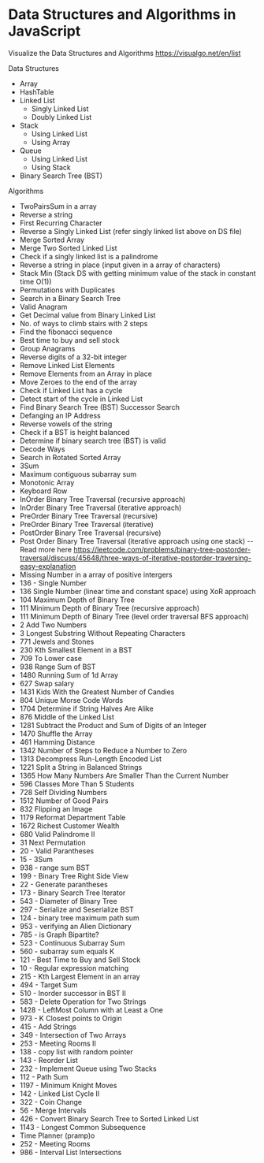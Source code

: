 # Data Structures and Algorithms in JavaScript

Visualize the Data Structures and Algorithms https://visualgo.net/en/list

Data Structures
- Array
- HashTable
- Linked List
  - Singly Linked List
  - Doubly Linked List
- Stack 
  - Using Linked List
  - Using Array
- Queue
  - Using Linked List
  - Using Stack
- Binary Search Tree (BST)

Algorithms
- TwoPairsSum in a array
- Reverse a string
- First Recurring Character
- Reverse a Singly Linked List (refer singly linked list above on DS file)
- Merge Sorted Array
- Merge Two Sorted Linked List
- Check if a singly linked list is a palindrome
- Reverse a string in place (input given in a array of characters)
- Stack Min (Stack DS with getting minimum value of the stack in constant time O(1))
- Permutations with Duplicates
- Search in a Binary Search Tree 
- Valid Anagram
- Get Decimal value from Binary Linked List
- No. of ways to climb stairs with 2 steps
- Find the fibonacci sequence
- Best time to buy and sell stock
- Group Anagrams
- Reverse digits of a 32-bit integer
- Remove Linked List Elements
- Remove Elements from an Array in place
- Move Zeroes to the end of the array
- Check if Linked List has a cycle
- Detect start of the cycle in Linked List
- Find Binary Search Tree (BST) Successor Search
- Defanging an IP Address
- Reverse vowels of the string
- Check if a BST is height balanced
- Determine if binary search tree (BST) is valid
- Decode Ways
- Search in Rotated Sorted Array
- 3Sum
- Maximum contiguous subarray sum
- Monotonic Array
- Keyboard Row
- InOrder Binary Tree Traversal (recursive approach)
- InOrder Binary Tree Traversal (iterative approach)
- PreOrder Binary Tree Traversal (recursive)
- PreOrder Binary Tree Traversal (iterative)
- PostOrder Binary Tree Traversal (recursive)
- Post Order Binary Tree Traversal (iterative approach using one stack)
-- Read more here https://leetcode.com/problems/binary-tree-postorder-traversal/discuss/45648/three-ways-of-iterative-postorder-traversing-easy-explanation
- Missing Number in a array of positive intergers
- 136 - Single Number
- 136 Single Number (linear time and constant space) using XoR approach
- 104 Maximum Depth of Binary Tree
- 111 Minimum Depth of Binary Tree (recursive approach)
- 111 Minimum Depth of Binary Tree (level order traversal BFS approach)
- 2 Add Two Numbers
- 3 Longest Substring Without Repeating Characters
- 771 Jewels and Stones
- 230 Kth Smallest Element in a BST
- 709 To Lower case
- 938 Range Sum of BST
- 1480 Running Sum of 1d Array
- 627 Swap salary
- 1431 Kids With the Greatest Number of Candies
- 804 Unique Morse Code Words
- 1704 Determine if String Halves Are Alike 
- 876 Middle of the Linked List
- 1281 Subtract the Product and Sum of Digits of an Integer
- 1470 Shuffle the Array
- 461 Hamming Distance
- 1342 Number of Steps to Reduce a Number to Zero
- 1313 Decompress Run-Length Encoded List
- 1221 Split a String in Balanced Strings
- 1365 How Many Numbers Are Smaller Than the Current Number
- 596 Classes More Than 5 Students
- 728 Self Dividing Numbers
- 1512 Number of Good Pairs
- 832 Flipping an Image
- 1179 Reformat Department Table
- 1672 Richest Customer Wealth
- 680 Valid Palindrome II
- 31 Next Permutation
- 20 - Valid Parantheses
- 15 - 3Sum
- 938 - range sum BST
- 199 - Binary Tree Right Side View
- 22 - Generate parantheses
- 173 - Binary Search Tree Iterator
- 543 - Diameter of Binary Tree
- 297 - Serialize and Seserialize BST
- 124 - binary tree maximum path sum
- 953 - verifying an Alien Dictionary
- 785 - is Graph Bipartite?
- 523 - Continuous Subarray Sum
- 560 - subarray sum equals K
- 121 - Best Time to Buy and Sell Stock
- 10 - Regular expression matching
- 215 - Kth Largest Element in an array
- 494 - Target Sum
- 510 - Inorder successor in BST II
- 583 - Delete Operation for Two Strings
- 1428 - LeftMost Column with at Least a One
- 973 - K Closest points to Origin
- 415 - Add Strings
- 349 - Intersection of Two Arrays
- 253 - Meeting Rooms II
- 138 - copy list with random pointer
- 143 - Reorder List
- 232 - Implement Queue using Two Stacks
- 112 - Path Sum
- 1197 - Minimum Knight Moves
- 142 - Linked List Cycle II
- 322 - Coin Change
- 56 - Merge Intervals
- 426 - Convert Binary Search Tree to Sorted Linked List
- 1143 - Longest Common Subsequence
- Time Planner (pramp)o
- 252 - Meeting Rooms
- 986 - Interval List Intersections 
